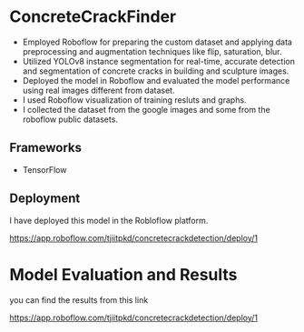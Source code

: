 
# ConcreteCrackFinder

- Employed Roboflow for preparing the custom dataset and applying data preprocessing and augmentation techniques like flip, saturation, blur.
- Utilized YOLOv8 instance segmentation for real-time, accurate detection and segmentation of concrete cracks in building and sculpture images.
- Deployed the model in Roboflow and evaluated the model performance using real images different from dataset.
- I used Roboflow visualization of training resluts and graphs.
- I collected the dataset from the google images and some from the roboflow public datasets.

## Frameworks
- TensorFlow 
## Deployment 

I have deployed this model in the Robloflow platform.

https://app.roboflow.com/tjiitpkd/concretecrackdetection/deploy/1



# Model Evaluation and Results

you can find the results from this link

https://app.roboflow.com/tjiitpkd/concretecrackdetection/deploy/1











